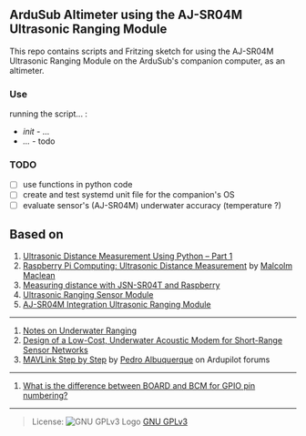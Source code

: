 ## ArduSub Altimeter using the AJ-SR04M Ultrasonic Ranging Module
This repo contains scripts and Fritzing sketch for using the AJ-SR04M Ultrasonic Ranging Module on the ArduSub's companion computer, as an altimeter.

### Use
running the script... :
- _init_ - ...
- _..._ - todo

### TODO
- [ ] use functions in python code
- [ ] create and test systemd unit file for the companion's OS
- [ ] evaluate sensor's (AJ-SR04M) underwater accuracy (temperature ?)

<!-- info for the articles I used -->
## Based on
1. [Ultrasonic Distance Measurement Using Python – Part 1](https://www.raspberrypi-spy.co.uk/2012/12/ultrasonic-distance-measurement-using-python-part-1/#prettyPhoto)
1. [Raspberry Pi Computing: Ultrasonic Distance Measurement](https://leanpub.com/rpcultra/read#ultrasonic) by [Malcolm Maclean](https://twitter.com/d3noob)
1. [Measuring distance with JSN-SR04T and Raspberry](http://www.bambusekd.cz/dev/raspberry-measure-distance-JSN-SR04T)
1. [Ultrasonic Ranging Sensor Module](https://www.elecrow.com/wiki/index.php?title=Ultrasonic_Ranging_Sensor_Module)
1. [AJ-SR04M Integration Ultrasonic Ranging Module](https://www.aliexpress.com/item/AJ-SR04M-Integration-Ultrasonic-Ranging-Module-Reversing-Radar-Waterproof-Ultrasonic-Square-Wave-TTL-Serial-interface-20cm/32822088448.html)
---
1. [Notes on Underwater Ranging](https://www.maxbotix.com/tutorials5/126-notes-on-underwater-ranging.htm)
1. [Design of a Low-Cost, Underwater Acoustic Modem for Short-Range Sensor Networks](https://cseweb.ucsd.edu/~kastner/papers/oceans10-low_cost_modem.pdf)
1. [MAVLink Step by Step](https://discuss.ardupilot.org/t/mavlink-step-by-step/9629) by [Pedro Albuquerque](https://discuss.ardupilot.org/u/pedro_albuquerque/summary) on Ardupilot forums
---
1. [What is the difference between BOARD and BCM for GPIO pin numbering?](https://raspberrypi.stackexchange.com/questions/12966/what-is-the-difference-between-board-and-bcm-for-gpio-pin-numbering#12967)
---
> License: ![GNU GPLv3 Logo](https://www.gnu.org/graphics/gplv3-88x31.png) [GNU GPLv3](https://www.gnu.org/licenses/gpl-3.0.en.html)
